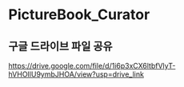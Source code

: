# PictureBook_Curator

## 구글 드라이브 파일 공유
https://drive.google.com/file/d/1i6p3xCX6ltbfVlyT-hVHOIlU9ymbJHOA/view?usp=drive_link
